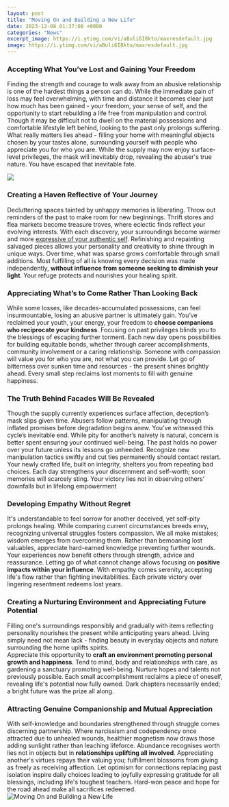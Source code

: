 ```yaml
---
layout: post
title: "Moving On and Building a New Life"
date: 2023-12-08 01:37:08 +0000
categories: "News"
excerpt_image: https://i.ytimg.com/vi/aBuli6I8kto/maxresdefault.jpg
image: https://i.ytimg.com/vi/aBuli6I8kto/maxresdefault.jpg
---
```


### Accepting What You’ve Lost and Gaining Your Freedom
Finding the strength and courage to walk away from an abusive relationship is one of the hardest things a person can do. While the immediate pain of loss may feel overwhelming, with time and distance it becomes clear just how much has been gained - your freedom, your sense of self, and the opportunity to start rebuilding a life free from manipulation and control. 
Though it may be difficult not to dwell on the material possessions and comfortable lifestyle left behind, looking to the past only prolongs suffering. What really matters lies ahead - filling your home with meaningful objects chosen by your tastes alone, surrounding yourself with people who appreciate you for who you are. While the supply may now enjoy surface-level privileges, the mask will inevitably drop, revealing the abuser's true nature. You have escaped that inevitable fate.

![](http://quotesbae.com/wp-content/uploads/2017/12/Quotes-About-Life-Lessons-And-Moving-On-13.jpg)
### Creating a Haven Reflective of Your Journey
Decluttering spaces tainted by unhappy memories is liberating. Throw out reminders of the past to make room for new beginnings. Thrift stores and flea markets become treasure troves, where eclectic finds reflect your evolving interests. With each discovery, your surroundings become warmer and more [expressive of your authentic self](https://store.fi.io.vn/chihuahua-riding-moon-bike-halloween-lunar-cycling). Refinishing and repainting salvaged pieces allows your personality and creativity to shine through in unique ways. 
Over time, what was sparse grows comfortable through small additions. Most fulfilling of all is knowing every decision was made independently, **without influence from someone seeking to diminish your light**. Your refuge protects and nourishes your healing spirit.
### Appreciating What’s to Come Rather Than Looking Back 
While some losses, like decades-accumulated possessions, can feel insurmountable, losing an abusive partner is ultimately gain. You’ve reclaimed your youth, your energy, your freedom to **choose companions who reciprocate your kindness**. Focusing on past privileges blinds you to the blessings of escaping further torment. 
Each new day opens possibilities for building equitable bonds, whether through career accomplishments, community involvement or a caring relationship. Someone with compassion will value you for who you are, not what you can provide. Let go of bitterness over sunken time and resources - the present shines brightly ahead. Every small step reclaims lost moments to fill with genuine happiness.
### The Truth Behind Facades Will Be Revealed
Though the supply currently experiences surface affection, deception’s mask slips given time. Abusers follow patterns, manipulating through inflated promises before degradation begins anew. You’ve witnessed this cycle’s inevitable end. While pity for another’s naivety is natural, concern is better spent ensuring your continued well-being.
The past holds no power over your future unless its lessons go unheeded. Recognize new manipulation tactics swiftly and cut ties permanently should contact restart. Your newly crafted life, built on integrity, shelters you from repeating bad choices. Each day strengthens your discernment and self-worth; soon memories will scarcely sting. Your victory lies not in observing others’ downfalls but in lifelong empowerment
### Developing Empathy Without Regret
It's understandable to feel sorrow for another deceived, yet self-pity prolongs healing. While comparing current circumstances breeds envy, recognizing universal struggles fosters compassion. We all make mistakes; wisdom emerges from overcoming them. 
Rather than bemoaning lost valuables, appreciate hard-earned knowledge preventing further wounds. Your experiences now benefit others through strength, advice and reassurance. Letting go of what cannot change allows focusing on **positive impacts within your influence**. With empathy comes serenity, accepting life's flow rather than fighting inevitabilities. Each private victory over lingering resentment redeems lost years.
### Creating a Nurturing Environment and Appreciating Future Potential 
Filling one's surroundings responsibly and gradually with items reflecting personality nourishes the present while anticipating years ahead. Living simply need not mean lack - finding beauty in everyday objects and nature surrounding the home uplifts spirits.   
Appreciate this opportunity to **craft an environment promoting personal growth and happiness**. Tend to mind, body and relationships with care, as gardening a sanctuary promoting well-being. Nurture hopes and talents not previously possible. Each small accomplishment reclaims a piece of oneself, revealing life's potential now fully owned. Dark chapters necessarily ended; a bright future was the prize all along.
### Attracting Genuine Companionship and Mutual Appreciation
With self-knowledge and boundaries strengthened through struggle comes discerning partnership. Where narcissism and codependency once attracted due to unhealed wounds, healthier magnetism now draws those adding sunlight rather than leaching lifeforce. 
Abundance recognises worth lies not in objects but in **relationships uplifting all involved**. Appreciating another's virtues repays their valuing you; fulfillment blossoms from giving as freely as receiving affection. Let optimism for connections replacing past isolation inspire daily choices leading to joyfully expressing gratitude for all blessings, including life's toughest teachers. Hard-won peace and hope for the road ahead make all sacrifices redeemed.
![Moving On and Building a New Life](https://i.ytimg.com/vi/aBuli6I8kto/maxresdefault.jpg)